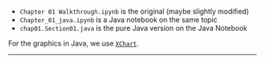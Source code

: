 - `Chapter 01 Walkthrough.ipynb` is the original (maybe slightly modified)
- `Chapter_01_java.ipynb` is a Java notebook on the same topic
- `chap01.Section01.java` is the pure Java version on the Java Notebook

For the graphics in Java, we use [`XChart`](https://knowm.org/open-source/xchart).

---
